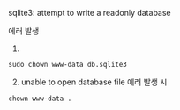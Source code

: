 sqlite3: attempt to write a readonly database


에러 발생


1. 
```
sudo chown www-data db.sqlite3
```

2. unable to open database file 에러 발생 시 

```
chown www-data .
```
